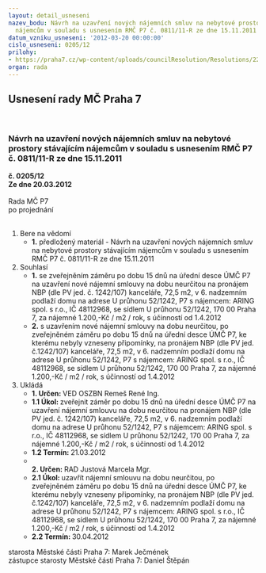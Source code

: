 ```yaml
---
layout: detail_usneseni
nazev_bodu: Návrh na uzavření nových nájemních smluv na nebytové prostory stávajícím
  nájemcům v souladu s usnesením RMČ P7 č. 0811/11-R ze dne 15.11.2011
datum_vzniku_usneseni: '2012-03-20 00:00:00'
cislo_usneseni: 0205/12
prilohy:
- https://praha7.cz/wp-content/uploads/councilResolution/Resolutions/22985/16-12-usnesen%c3%ad_0811_11-r.pdf
organ: rada
---
```

<div id="ucUsn_pList" class="usn">
	<span><h2>Usnesení rady MČ Praha 7 </h2>
<br></span><div class="standBody">
<span><h3>Návrh na uzavření nových nájemních smluv na nebytové prostory stávajícím nájemcům v souladu s usnesením RMČ P7 č. 0811/11-R ze dne 15.11.2011</h3></span><div class="center">
		<strong>č. 0205/12</strong><br>
	</div>
<div class="center">
		<strong>Ze dne 20.03.2012</strong><br><br>
	</div>Rada MČ P7<br> po projednání<br><br><ol>
<li>Bere na vědomí<ul><li>
<strong>1.</strong> předložený materiál - Návrh na uzavření nových nájemních smluv na nebytové prostory stávajícím nájemcům v souladu s usnesením RMČ P7 č. 0811/11-R ze dne 15.11.2011</li></ul>
</li>
<li>Souhlasí<ul>
<li>
<strong>1.</strong> se zveřejněním záměru po dobu 15 dnů na úřední desce ÚMČ P7 na uzavření nové nájemní smlouvy na dobu neurčitou na pronájem NBP (dle PV jed. č. 1242/107) kanceláře, 72,5 m2, v 6. nadzemním podlaží domu na adrese U průhonu 52/1242, P7 s nájemcem: ARING spol. s r.o., IČ 48112968, se sídlem U průhonu 52/1242, 170 00 Praha 7, za nájemné 1.200,-Kč / m2 / rok, s účinností od 1.4.2012</li>
<li>
<strong>2.</strong> s uzavřením nové nájemní smlouvy na dobu neurčitou, po zveřejněném záměru po dobu 15 dnů na úřední desce ÚMČ P7, ke kterému nebyly vzneseny připomínky, na pronájem NBP (dle PV jed. č.1242/107) kanceláře, 72,5 m2, v 6. nadzemním podlaží domu na adrese U průhonu 52/1242, P7 s nájemcem: ARING spol. s r.o., IČ 48112968, se sídlem U průhonu 52/1242, 170 00 Praha 7, za nájemné 1.200,-Kč / m2 / rok, s účinností od 1.4.2012</li>
</ul>
</li>
<li>Ukládá<ul>
<li>
<strong>1. Určen: </strong>VED OSZBN Remeš René Ing.</li>
<li>
<strong>1.1 Úkol: </strong>zveřejnit záměr po dobu 15 dnů na úřední desce ÚMČ P7 na uzavření nájemní smlouvu na dobu neurčitou na pronájem NBP (dle PV jed. č. 1242/107) kanceláře, 72,5 m2, v 6. nadzemním podlaží domu na adrese U průhonu 52/1242, P7 s nájemcem: ARING spol. s r.o., IČ 48112968, se sídlem U průhonu 52/1242, 170 00 Praha 7, za nájemné 1.200,-Kč / m2 / rok, s účinností od 1.4.2012</li>
<li>
<strong>1.2 Termín: </strong>21.03.2012</li>
<li>
<strong><br>2. Určen: </strong>RAD Justová Marcela Mgr.</li>
<li>
<strong>2.1 Úkol: </strong>uzavřít nájemní smlouvu na dobu neurčitou, po zveřejněném záměru po dobu 15 dnů na úřední desce ÚMČ P7, ke kterému nebyly vzneseny připomínky, na pronájem NBP (dle PV jed. č.1242/107) kanceláře, 72,5 m2, v 6. nadzemním podlaží domu na adrese U průhonu 52/1242, P7 s nájemcem: ARING spol. s r.o., IČ 48112968, se sídlem U průhonu 52/1242, 170 00 Praha 7, za nájemné 1.200,-Kč / m2 / rok, s účinností od 1.4.2012</li>
<li>
<strong>2.2 Termín: </strong>30.04.2012</li>
</ul>
</li>
</ol>starosta Městské části Praha 7: Marek Ječmének<br>zástupce starosty Městské části Praha 7: Daniel Štěpán 
</div>
</div>